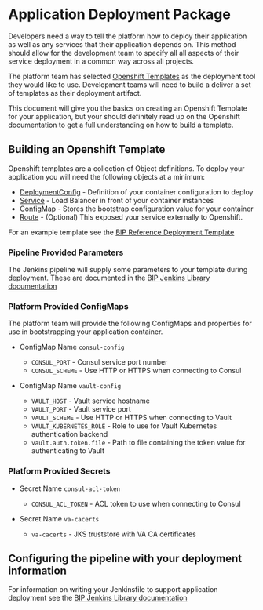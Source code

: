 # Application Deployment Package
Developers need a way to tell the platform how to deploy their application as well as any services that their application depends on. This method should allow for the development team to specify all all aspects of their service deployment in a common way across all projects.

The platform team has selected [Openshift Templates](https://docs.openshift.com/container-platform/3.6/dev_guide/templates.html) as the deployment tool they would like to use. Development teams will need to build a deliver a set of templates as their deployment artifact.

This document will give you the basics on creating an Openshift Template for your application, but your should definitely read up on the Openshift documentation to get a full understanding on how to build a template.

## Building an Openshift Template
Openshift templates are a collection of Object definitions. To deploy your application you will need the following objects at a minimum:
* [DeploymentConfig](https://docs.openshift.com/container-platform/3.6/architecture/core_concepts/deployments.html) - Definition of your container configuration to deploy
* [Service](https://docs.openshift.com/container-platform/3.6/architecture/core_concepts/pods_and_services.html#services) - Load Balancer in front of your container instances
* [ConfigMap](https://docs.openshift.com/container-platform/3.6/dev_guide/configmaps.html) - Stores the bootstrap configuration value for your container
* [Route](https://docs.openshift.com/container-platform/3.6/dev_guide/routes.html) - (Optional) This exposed your service externally to Openshift.

For an example template see the [BIP Reference Deployment Template](../template.yaml)

### Pipeline Provided Parameters
The Jenkins pipeline will supply some parameters to your template during deployment. These are documented in the [BIP Jenkins Library documentation](https://github.com/department-of-veterans-affairs/os-svc-jenkins-lib/blob/master/docs/common/deployment.md#pipeline-provided-parameters)

### Platform Provided ConfigMaps
The platform team will provide the following ConfigMaps and properties for use in bootstrapping your application container.
* ConfigMap Name `consul-config`
    * `CONSUL_PORT` - Consul service port number
    * `CONSUL_SCHEME` - Use HTTP or HTTPS when connecting to Consul

* ConfigMap Name `vault-config`
    * `VAULT_HOST` - Vault service hostname
    * `VAULT_PORT` - Vault service port
    * `VAULT_SCHEME` - Use HTTP or HTTPS when connecting to Vault
    * `VAULT_KUBERNETES_ROLE` - Role to use for Vault Kubernetes authentication backend
    * `vault.auth.token.file` - Path to file containing the token value for authenticating to Vault

### Platform Provided Secrets
* Secret Name `consul-acl-token`
    * `CONSUL_ACL_TOKEN` - ACL token to use when connecting to Consul

* Secret Name `va-cacerts`
    * `va-cacerts` - JKS truststore with VA CA certificates


## Configuring the pipeline with your deployment information
For information on writing your Jenkinsfile to support application deployment see the [BIP Jenkins Library documentation](https://github.com/department-of-veterans-affairs/os-svc-jenkins-lib/blob/master/docs/common/deployment.md#deployment-pipeline-configuration)
